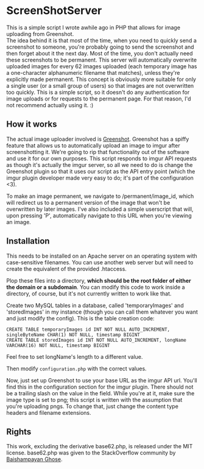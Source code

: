 ScreenShotServer
================
This is a simple script I wrote awhile ago in PHP that allows for image uploading from Greenshot.  
The idea behind it is that most of the time, when you need to quickly send a screenshot to someone, you're probably going to send the screenshot and then forget about it the next day. Most of the time, you don't actually need these screenshots to be permanent. This server will automatically overwrite uploaded images for every 62 images uploaded (each temporary image has a one-character alphanumeric filename that matches), unless they're explicitly made permanent. This concept is obviously more suitable for only a single user (or a small group of users) so that images are not overwritten too quickly. This is a simple script, so it doesn't do any authentication for image uploads or for requests to the permanent page. For that reason, I'd not recommend actually using it. :)

How it works
------------
The actual image uploader involved is [Greenshot](http://getgreenshot.org/). Greenshot has a spiffy feature that allows us to automatically upload an image to imgur after screenshotting it. We're going to rip that functionality out of the software and use it for our own purposes. This script responds to imgur API requests as though it's actually the imgur server, so all we need to do is change the Greenshot plugin so that it uses our script as the API entry point (which the imgur plugin developer made very easy to do; it's part of the configuration <3).

To make an image permanent, we navigate to /permanent/image_id, which will redirect us to a permanent version of the image that won't be overwritten by later images. I've also included a simple userscript that will, upon pressing 'P', automatically navigate to this URL when you're viewing an image.

Installation
------------
This needs to be installed on an Apache server on an operating system with case-sensitive filenames. You can use another web server but will need to create the equivalent of the provided .htaccess.

Plop these files into a directory, **which should be the root folder of either the domain or a subdomain**. You can modify this code to work inside a directory, of course, but it's not currently written to work like that.

Create two MySQL tables in a database, called 'temporaryImages' and 'storedImages' in my instance (though you can call them whatever you want and just modify the config).
This is the table creation code:

    CREATE TABLE temporaryImages id INT NOT NULL AUTO_INCREMENT, singleByteName CHAR(1) NOT NULL, timestamp BIGINT
    CREATE TABLE storedImages id INT NOT NULL AUTO_INCREMENT, longName VARCHAR(16) NOT NULL, timestamp BIGINT

Feel free to set longName's length to a different value.

Then modify `configuration.php` with the correct values.

Now, just set up Greenshot to use your base URL as the imgur API url. You'll find this in the configuration section for the imgur plugin. There should not be a trailing slash on the value in the field. While you're at it, make sure the image type is set to png; this script is written with the assumption that you're uploading pngs. To change that, just change the content type headers and filename extensions.

Rights
------
This work, excluding the derivative base62.php, is released under the MIT license. base62.php was given to the StackOverflow community by [Baishampayan Ghose](http://stackoverflow.com/users/8024/baishampayan-ghose).
